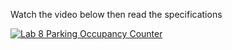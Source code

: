 
Watch the video below then read the specifications

[![Lab 8 Parking Occupancy Counter](https://img.youtube.com/vi/njegx9eWd7w/0.jpg)](https://www.youtube.com/watch?v=njegx9eWd7w)


